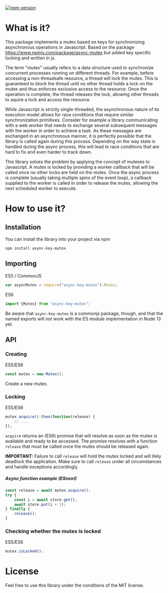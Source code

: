 [![npm version](https://badge.fury.io/js/async-key-mutex.svg)](https://badge.fury.io/js/async-key-mutex)

# What is it?

This package implements a mutex based on keys for synchronizing asynchronous operations in
Javascript.
Based on the package https://www.npmjs.com/package/async-mutex but added key specific locking and written in js.

The term "mutex" usually refers to a data structure used to synchronize
concurrent processes running on different threads. For example, before accessing
a non-threadsafe resource, a thread will lock the mutex. This is guaranteed
to block the thread until no other thread holds a lock on the mutex and thus
enforces exclusive access to the resource. Once the operation is complete, the
thread releases the lock, allowing other threads to aquire a lock and access the
resource.

While Javascript is strictly single-threaded, the asynchronous nature of its
execution model allows for race conditions that require similar synchronization
primitives. Consider for example a library communicating with a web worker that
needs to exchange several subsequent messages with the worker in order to achieve
a task. As these messages are exchanged in an asynchronous manner, it is perfectly
possible that the library is called again during this process. Depending on the
way state is handled during the async process, this will lead to race conditions
that are hard to fix and even harder to track down.

This library solves the problem by applying the concept of mutexes to Javascript.
A mutex is locked by providing a worker callback that will be called once no other locks
are held on the mutex. Once the async process is complete (usually taking multiple
spins of the event loop), a callback supplied to the worker is called in order
to release the mutex, allowing the next scheduled worker to execute.

# How to use it?

## Installation

You can install the library into your project via npm

    npm install async-key-mutex

## Importing

ES5 / CommonJS

```javascript
var asyncMutex = require("async-key-mutex").Mutex;
```

ES6

```javascript
import {Mutex} from "async-key-mutex";
```

Be aware that `async-key-mutex` is a commonjs package, though, and that the named exports will not work with the ES module implementation in Node 13 yet.

## API

### Creating

ES5/ES6

```javascript
const mutex = new Mutex();
```

Create a new mutex.

### Locking

ES5/ES6

```javascript
mutex.acquire().then(function(release) {
    // ...
});
```

`acquire` returns an (ES6) promise that will resolve as soon as the mutex is
available and ready to be accessed. The promise resolves with a function `release` that
must be called once the mutex should be released again.

**IMPORTANT:** Failure to call `release` will hold the mutex locked and will
lilely deadlock the application. Make sure to call `release` under all circumstances
and handle exceptions accordingly.

##### Async function example (ESnext)

```javascript
const release = await mutex.acquire();
try {
    const i = await store.get();
    await store.put(i + 1);
} finally {
    release();
}
```

### Checking whether the mutex is locked

ES5/ES6

```javascript
mutex.isLocked();
```

# License

Feel free to use this library under the conditions of the MIT license.
